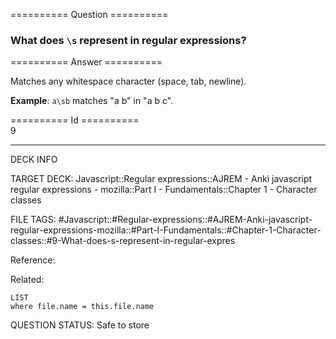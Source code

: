 ========== Question ==========  

### What does `\s` represent in regular expressions?  

========== Answer ==========  

Matches any whitespace character (space, tab, newline).

**Example**: `a\sb` matches "a b" in "a b c".

========== Id ==========  
9

---

DECK INFO

TARGET DECK: Javascript::Regular expressions::AJREM - Anki javascript regular expressions - mozilla::Part I - Fundamentals::Chapter 1 - Character classes

FILE TAGS: #Javascript::#Regular-expressions::#AJREM-Anki-javascript-regular-expressions-mozilla::#Part-I-Fundamentals::#Chapter-1-Character-classes::#9-What-does-s-represent-in-regular-expres

Reference:

Related:

```dataview
LIST
where file.name = this.file.name
```


QUESTION STATUS: Safe to store
